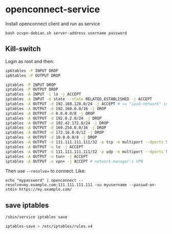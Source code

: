 # openconnect-service
Install openconnect client and run as service

`bash ocvpn-debian.sh server-address username password`


## Kill-switch
Login as root and then:
```bash
ip6tables -P INPUT DROP
ip6tables -P OUTPUT DROP

iptables -P INPUT DROP
iptables -P OUTPUT DROP
iptables -A INPUT -i lo -j ACCEPT
iptables -A INPUT -m state --state RELATED,ESTABLISHED -j ACCEPT
iptables -A OUTPUT -d 192.168.128.0/24 -j ACCEPT # == "ipv4-network" in ocserv.conf
iptables -A OUTPUT -d 192.168.0.0/16 -j DROP
iptables -A OUTPUT -d 0.0.0.0/8 -j DROP
iptables -A OUTPUT -d 192.0.2.0/24 -j DROP
iptables -A OUTPUT -d 192.42.172.0/24 -j DROP
iptables -A OUTPUT -d 169.254.0.0/16 -j DROP
iptables -A OUTPUT -d 172.16.0.0/12 -j DROP
iptables -A OUTPUT -d 10.0.0.0/8 -j DROP
iptables -A OUTPUT -d 111.111.111.111/32 -p tcp -m multiport --dports 53,443 -j ACCEPT # == SERVER_IP
iptables -A OUTPUT -o lo -j ACCEPT
iptables -A OUTPUT -d 111.111.111.111/32 -p udp -m multiport --dports 53,443 -j ACCEPT # == SERVER_IP
iptables -A OUTPUT -o tun+ -j ACCEPT 
iptables -A OUTPUT -o vpn+ -j ACCEPT # network-manager's VPN

```

Then use `--resolve=` to connect. Like:
```
echo "mypassword" | openconnect --resolve=my.example.com:111.111.111.111 -vu myusername --passwd-on-stdin https://my.example.com/

```

## save iptables

```bash
/sbin/service iptables save
```

```bash
iptables-save > /etc/iptables/rules.v4
```
